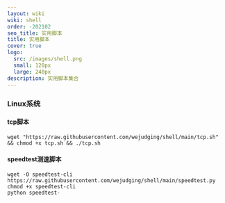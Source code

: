 ```yaml
---
layout: wiki
wiki: shell
order: -202102
seo_title: 实用脚本
title: 实用脚本
cover: true
logo:
  src: /images/shell.png
  small: 120px
  large: 240px
description: 实用脚本集合
---
```

### Linux系统

#### tcp脚本

```shell
wget "https://raw.githubusercontent.com/wejudging/shell/main/tcp.sh" && chmod +x tcp.sh && ./tcp.sh
```

#### speedtest测速脚本
```shell
wget -O speedtest-cli https://raw.githubusercontent.com/wejudging/shell/main/speedtest.py
chmod +x speedtest-cli
python speedtest-
```
